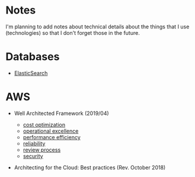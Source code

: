 # Notes

I'm planning to add notes about technical details about the things that I use (technologies) so that I don't forget those in the future.

# Databases

- [ElasticSearch](elasticsearch/)

# AWS

- Well Architected Framework (2019/04)
  - [cost optimization](aws_well_architected_framework/cost_optimization.md)
  - [operational excellence](aws_well_architected_framework/operational_excellence.md)
  - [performance efficiency](aws_well_architected_framework/performance_efficiency.md)
  - [reliability](aws_well_architected_framework/reliability.md)
  - [review process](aws_well_architected_framework/review_process.md)
  - [security](aws_well_architected_framework/security.md)

- Architecting for the Cloud: Best practices (Rev. October 2018)
